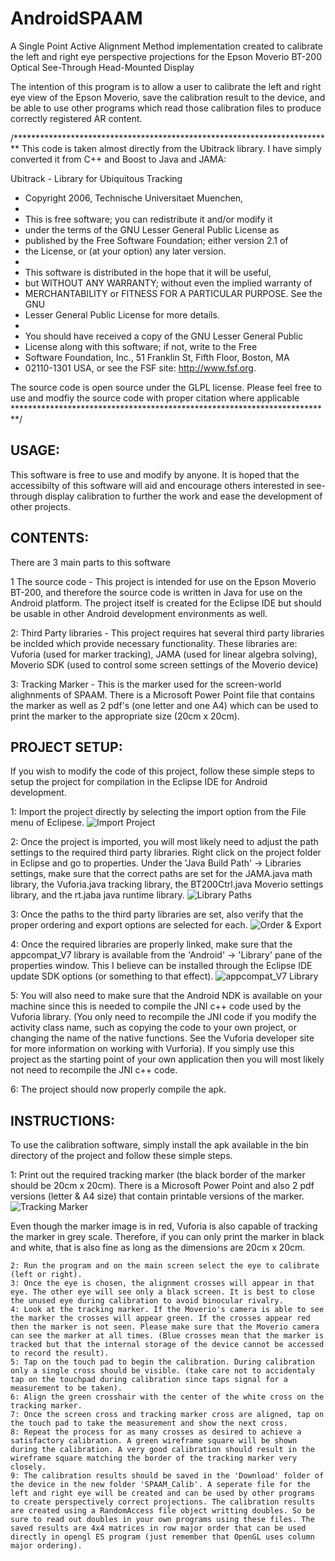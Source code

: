 # AndroidSPAAM
A Single Point Active Alignment Method implementation created to calibrate the left and right eye perspective projections for the Epson Moverio BT-200 Optical See-Through Head-Mounted Display

The intention of this program is to allow a user to calibrate the left and right eye view of the Epson Moverio, save the calibration result to the device, and be able to use other programs which read those calibration files to produce correctly registered AR content.

/*************************************************************************
This code is taken almost directly from the Ubitrack library. I have simply
converted it from C++ and Boost to Java and JAMA:

Ubitrack - Library for Ubiquitous Tracking
 * Copyright 2006, Technische Universitaet Muenchen,
 *
 * This is free software; you can redistribute it and/or modify it
 * under the terms of the GNU Lesser General Public License as
 * published by the Free Software Foundation; either version 2.1 of
 * the License, or (at your option) any later version.
 *
 * This software is distributed in the hope that it will be useful,
 * but WITHOUT ANY WARRANTY; without even the implied warranty of
 * MERCHANTABILITY or FITNESS FOR A PARTICULAR PURPOSE. See the GNU
 * Lesser General Public License for more details.
 *
 * You should have received a copy of the GNU Lesser General Public
 * License along with this software; if not, write to the Free
 * Software Foundation, Inc., 51 Franklin St, Fifth Floor, Boston, MA
 * 02110-1301 USA, or see the FSF site: http://www.fsf.org.

The source code is open source under the GLPL license. Please feel free
to use and modfiy the source code with proper citation where applicable
*************************************************************************/

## USAGE:
This software is free to use and modify by anyone. It is hoped that the accessibilty of this software will aid and encourage others interested in see-through display calibration to further the work and ease the development of other projects.

## CONTENTS:
There are 3 main parts to this software

1 The source code - This project is intended for use on the Epson Moverio BT-200, and therefore the source code is written in Java for use on the Android platform. The project itself is created for the Eclipse IDE but should be usable in other Android development environments as well.
    
2: Third Party libraries - This project requires hat several third party libraries be inclded which provide necessary functionality. These libraries are: Vuforia (used for marker tracking), JAMA (used for linear algebra solving), Moverio SDK (used to control some screen settings of the Moverio device)
    
3: Tracking Marker - This is the marker used for the screen-world alighnments of SPAAM. There is a Microsoft Power Point file that contains the marker as well as 2 pdf's (one letter and one A4) which can be used to print the marker to the appropriate size (20cm x 20cm).

## PROJECT SETUP:
If you wish to modify the code of this project, follow these simple steps to setup the project for compilation in the Eclipse IDE for Android development.
    
1: Import the project directly by selecting the import option from the File menu of Eclipese.
![Import Project](images/import_project.PNG?raw=true)

2: Once the project is imported, you will most likely need to adjust the path settings to the required third party libraries. Right click on the project folder in Eclipse and go to properties. Under the 'Java Build Path' -> Libraries settings, make sure that the correct paths are set for the JAMA.java math library, the Vuforia.java tracking library, the BT200Ctrl.java Moverio settings library, and the rt.jaba java runtime library.
![Library Paths](images/build_path.PNG?raw=true)

3: Once the paths to the third party libraries are set, also verify that the proper ordering and export options are selected for each.
![Order & Export](images/order_export.PNG?raw=true)

4: Once the required libraries are properly linked, make sure that the appcompat_V7 library is available from the 'Android' -> 'Library' pane of the properties window. This I believe can be installed through the Eclipse IDE update SDK options (or something to that effect).
![appcompat_V7 Library](images/Android_Library.PNG?raw=true)

5: You will also need to make sure that the Android NDK is available on your machine since this is needed to compile the JNI c++ code used by the Vuforia library. (You only need to recompile the JNI code if you modify the activity class name, such as copying the code to your own project, or changing the name of the native functions. See the Vuforia developer site for more information on working with Vurforia). If you simply use this project as the starting point of your own application then you will most likely not need to recompile the JNI c++ code.

6: The project should now properly compile the apk.

## INSTRUCTIONS:
To use the calibration software, simply install the apk available in the bin directory of the project and follow these simple steps.

1: Print out the required tracking marker (the black border of the marker should be 20cm x 20cm). There is a Microsoft Power Point and also 2 pdf versions (letter & A4 size) that contain printable versions of the marker.
![Tracking Marker](images/tracking_marker.png?raw=true)

Even though the marker image is in red, Vuforia is also capable of tracking the marker in grey scale. Therefore, if you can only print the marker in black and white, that is also fine as long as the dimensions are 20cm x 20cm.


    2: Run the program and on the main screen select the eye to calibrate (left or right).
    3: Once the eye is chosen, the alignment crosses will appear in that eye. The other eye will see only a black screen. It is best to close the unused eye during calibration to avoid binocular rivalry.
    4: Look at the tracking marker. If the Moverio's camera is able to see the marker the crosses will appear green. If the crosses appear red then the marker is not seen. Please make sure that the Moverio camera can see the marker at all times. (Blue crosses mean that the marker is tracked but that the internal storage of the device cannot be accessed to record the result).
    5: Tap on the touch pad to begin the calibration. During calibration only a single cross should be visible. (take care not to accidentaly tap on the touchpad during calibration since taps signal for a measurement to be taken).
    6: Align the green crosshair with the center of the white cross on the tracking marker.
    7: Once the screen cross and tracking marker cross are aligned, tap on the touch pad to take the measurement and show the next cross.
    8: Repeat the process for as many crosses as desired to achieve a satisfactory calibration. A green wireframe square will be shown during the calibration. A very good calibration should result in the wireframe square matching the border of the tracking marker very closely.
    9: The calibration results should be saved in the 'Download' folder of the device in the new folder 'SPAAM_Calib'. A seperate file for the left and right eye will be created and can be used by other programs to create perspectively correct projections. The calibration results are created using a RandomAccess file object writting doubles. So be sure to read out doubles in your own programs using these files. The saved results are 4x4 matrices in row major order that can be used directly in opengl ES program (just remember that OpenGL uses column major ordering).
    

